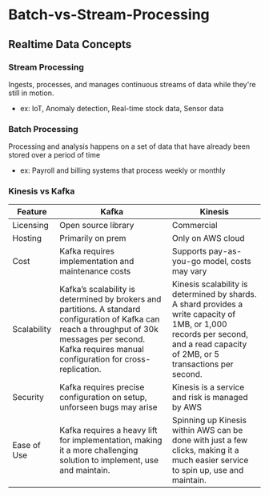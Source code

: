 # Batch-vs-Stream-Processing

## Realtime Data Concepts
### Stream Processing
Ingests, processes, and manages continuous streams of data while they're still in motion.
* ex: IoT, Anomaly detection, Real-time stock data, Sensor data
### Batch Processing
Processing and analysis happens on a set of data that have already been stored over a period of time
* ex: Payroll and billing systems that process weekly or monthly

### Kinesis vs Kafka
| Feature | Kafka      | Kinesis    |
| ------------- | ------------- | ------------- |
| Licensing | Open source library | Commercial |
| Hosting | Primarily on prem | Only on AWS cloud |
| Cost | Kafka requires implementation and maintenance costs | Supports pay-as-you-go model, costs may vary |
| Scalability | Kafka’s scalability is determined by brokers and partitions. A standard configuration of Kafka can reach a throughput of 30k messages per second. Kafka requires manual configuration for cross-replication. | Kinesis scalability is determined by shards. A shard provides a write capacity of 1MB, or 1,000 records per second, and a read capacity of 2MB, or 5 transactions per second.|
| Security | Kafka requires precise configuration on setup, unforseen bugs may arise | Kinesis is a service and risk is managed by AWS |
| Ease of Use | Kafka requires a heavy lift for implementation, making it a more challenging solution to implement, use and maintain. | Spinning up Kinesis within AWS can be done with just a few clicks, making it a much easier service to spin up, use and maintain. |
